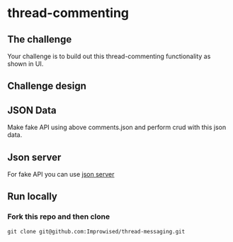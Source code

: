 # thread-commenting 

## The challenge

Your challenge is to build out this thread-commenting functionality as shown in UI.


## Challenge design



## JSON Data
Make fake API using above comments.json and perform crud with this json data.

## Json server
For fake API you can use [json server](https://github.com/typicode/json-server)

## Run locally
### Fork this repo and then clone
```
git clone git@github.com:Improwised/thread-messaging.git
```

